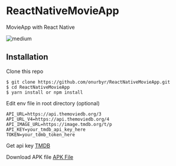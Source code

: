 # ReactNativeMovieApp

MovieApp with React Native 

![medium](https://user-images.githubusercontent.com/61909278/167312614-eb23e937-dfdc-4614-9fe0-cd7b8eb2a431.png)


## Installation
Clone this repo
```
$ git clone https://github.com/onurbyr/ReactNativeMovieApp.git
$ cd ReactNativeMovieApp
$ yarn install or npm install
```
Edit env file in root directory (optional)
```
API_URL=https://api.themoviedb.org/3
API_URL_V4=https://api.themoviedb.org/4
API_IMAGE_URL=https://image.tmdb.org/t/p
API_KEY=your_tmdb_api_key_here
TOKEN=your_tdmb_token_here
```
Get api key [TMDB](https://www.themoviedb.org/)

Download APK file
[APK File](https://drive.google.com/file/d/174mC5s6eWdvj595NiJ0MqXWsFcVZWkxa/view?usp=sharing)

